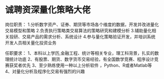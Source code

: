 # 诚聘资深量化策略大佬

岗位职责：
1.分析数字资产、证券、期货等市场各个维度的数据，开发并改进量化交易模型和策略
2.负责执行策略类交易算法的策略研究和建模分析
3.辅助量化相关投研、交易产品的需求分析、系统设计
4.参与量化策略验证开发，并培训系统开发人员相关量化投资业务

任职要求：
1、本科以上学历,金融工程、统计等相关专业，理工科背景，扎实的数理统计功底
2、有股票、期货、数字货币交易经验，有全国数学竞赛、程序设计竞赛获奖者优先
3、至少熟练使用一种以上分析软件 ，Python、R或者Matlab等
4、对量化分析及程序化交易有强烈的兴趣